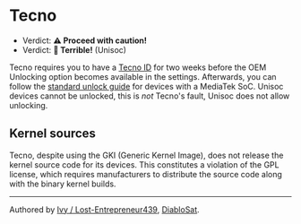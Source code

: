 # Tecno 

- Verdict: **⚠️ Proceed with caution!**
- Verdict: **🍅 Terrible!** (Unisoc)

Tecno requires you to have a [Tecno ID][Tecno ID] for two weeks before the OEM Unlocking option becomes available in the settings. Afterwards, you can follow the [standard unlock guide](../../misc/generic-unlock.md) for devices with a MediaTek SoC. Unisoc devices cannot be unlocked, this is *not* Tecno's fault, Unisoc does not allow unlocking.

## Kernel sources
Tecno, despite using the GKI (Generic Kernel Image), does not release the kernel source code for its devices. This constitutes a violation of the GPL license, which requires manufacturers to distribute the source code along with the binary kernel builds.
***
Authored by [Ivy / Lost-Entrepreneur439](https://github.com/Lost-Entrepreneur439), [DiabloSat](https://github.com/progzone122).<br/>

[Tecno ID]:https://xdaforums.com/t/guide-rooting-tecno-spark-20-kj5n-twrp-custom-recovery.4667636/
